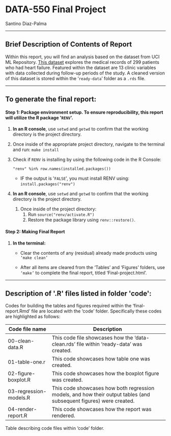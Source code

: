 # DATA-550 Final Project

Santino Diaz-Palma

------------------------------------------------------------------------

## Brief Description of Contents of Report

Within this report, you will find an analysis based on the dataset from UCI ML Repository. [This dataset](https://archive.ics.uci.edu/dataset/519/heart+failure+clinical+records) explores the medical records of 299 patients who had heart failure. Featured within the dataset are 13 clinic variables with data collected during follow-up periods of the study. A cleaned version of this dataset is stored within the ‘`ready-data`’ folder as a `.rds` file.

------------------------------------------------------------------------

## **To generate the final report:** 

#### Step 1: Package environment setup. To ensure reproducibility, this report will utilize the R package '`RENV`'.

1.  **In an R console**, use `setwd` and `getwd` to confirm that the working directory is the project directory.
2.  Once inside of the appropriate project directory, navigate to the terminal and run: `make install`

1.  Check if `RENV` is installing by using the following code in the R Console:

    `"renv" %in% row.names(installed.packages())`

    -   IF the output is '`FALSE`', you must install RENV using: `install.packages("renv")`

2.  **In an R console**, use `setwd` and `getwd` to confirm that the working directory is the project directory.

    1.  Once inside of the project directory:
        1.  Run `source("renv/activate.R")`
        2.  Restore the package library using `renv::restore()`.

#### Step 2: Making Final Report

1.  **In the terminal:**

    -   Clear the contents of any (residual) already made products using `‘make clean’`

    -   After all items are cleared from the ‘Tables’ and ‘Figures’ folders, use `‘make’` to complete the final report, titled ‘Final-project.html’.

------------------------------------------------------------------------

## Description of '.R' files listed in folder 'code':

Codes for building the tables and figures required within the ‘final-report.Rmd’ file are located with the ‘code’ folder. Specifically these codes are highlighted as follows:

| Code file name | Description |
|------------------------------------|------------------------------------|
| 00-clean-data.R | This code file showcases how the ‘data-clean.rds’ file within ‘ready-data’ was created. |
| 01-table-one.r | This code showcases how table one was created. |
| 02-figure-boxplot.R | This code showcases how the boxplot figure was created. |
| 03-regression-models.R | This code showcases how both regression models, and how their output tables (and subsequent figures) were created. |
| 04-render-report.R | This code showcases how the report was rendered. |

Table describing code files within ‘code’ folder.
